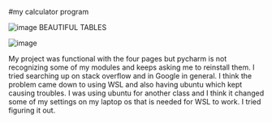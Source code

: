 #my calculator program


![image](https://user-images.githubusercontent.com/91106087/146010929-f04c26b4-9f44-4f38-b2be-e607a4d028d0.png)
BEAUTIFUL TABLES

![image](https://user-images.githubusercontent.com/91106087/146015747-e1917be7-fea4-4fba-84c3-50f30fcd951c.png)

My project was functional with the four pages but pycharm is not recognizing some of my modules and keeps asking me to reinstall them. I tried searching up on stack overflow and in Google in general. I think the problem came down to using WSL and also having ubuntu which kept causing troubles. I was using ubuntu for another class and I think it changed some of my settings on my laptop os that is needed for WSL to work. I tried figuring it out.
